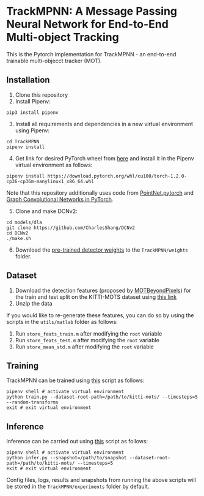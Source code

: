 # TrackMPNN: A Message Passing Neural Network for End-to-End Multi-object Tracking

This is the Pytorch implementation for TrackMPNN - an end-to-end trainable multi-objecct tracker (MOT).

## Installation
1) Clone this repository
2) Install Pipenv:
```shell
pip3 install pipenv
```
3) Install all requirements and dependencies in a new virtual environment using Pipenv:
```shell
cd TrackMPNN
pipenv install
```
4) Get link for desired PyTorch wheel from [here](https://download.pytorch.org/whl/torch_stable.html) and install it in the Pipenv virtual environment as follows:
```shell
pipenv install https://download.pytorch.org/whl/cu100/torch-1.2.0-cp36-cp36m-manylinux1_x86_64.whl
```
Note that this repository additionally uses code from [PointNet.pytorch](https://github.com/fxia22/pointnet.pytorch) and [Graph Convolutional Networks in PyTorch](https://github.com/tkipf/pygcn).

5) Clone and make DCNv2:
```shell
cd models/dla
git clone https://github.com/CharlesShang/DCNv2
cd DCNv2
./make.sh
```

6) Download the [pre-trained detector weights](https://drive.google.com/file/d/10F9ZWpZ0SVHwg0xMKldIeKZenb7KktcH/view?usp=sharing) to the `TrackMPNN/weights` folder.

## Dataset
1) Download the detection features (proposed by [MOTBeyondPixels](https://github.com/JunaidCS032/MOTBeyondPixels)) for the train and test split on the KITTI-MOTS dataset using [this link](https://drive.google.com/file/d/1xivQ4LC87vlpb4t_0nbkS_gTt81YxNdJ/view?usp=sharing)
2) Unzip the data

If you would like to re-generate these features, you can do so by using the scripts in the `utils/matlab` folder as follows:
1) Run `store_feats_train.m` after modifying the `root` variable
2) Run `store_feats_test.m` after modifying the `root` variable
3) Run `store_mean_std.m` after modifying the `root` variable

## Training
TrackMPNN can be trained using [this](https://github.com/arangesh/TrackMPNN/blob/master/train.py) script as follows:
```shell
pipenv shell # activate virtual environment
python train.py --dataset-root-path=/path/to/kitti-mots/ --timesteps=5 --random-transforms
exit # exit virtual environment
```

## Inference
Inference can be carried out using [this](https://github.com/arangesh/TrackMPNN/blob/master/infer.py) script as follows:
```shell
pipenv shell # activate virtual environment
python infer.py --snapshot=/path/to/snapshot --dataset-root-path=/path/to/kitti-mots/ --timesteps=5
exit # exit virtual environment
```

Config files, logs, results and snapshots from running the above scripts will be stored in the `TrackMPNN/experiments` folder by default.
